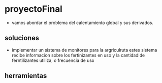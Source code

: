 # proyectoFinal
- vamos abordar el problema del calentamiento global y sus derivados.
## soluciones
- implementar un sistema de monitores para la argriculruta estes sistema recibe informacion sobre los fertinizantes en uso y la cantidad de ferntilizantes utiliza, o frecuencia de uso 

## herramientas

